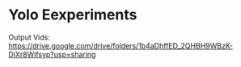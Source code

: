 # Yolo Eexperiments
Output Vids: https://drive.google.com/drive/folders/1b4aDhffED_2QHBH9WBzK-DiXr8Wifsyp?usp=sharing
